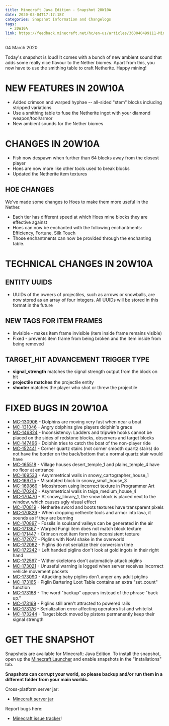 ```yaml
---
title: Minecraft Java Edition - Snapshot 20W10A
date: 2020-03-04T17:17:18Z
categories: Snapshot Information and Changelogs
tags:
  - 20W10A
link: https://feedback.minecraft.net/hc/en-us/articles/360040499111-Minecraft-Java-Edition-Snapshot-20W10A
---
```


04 March 2020

Today\'s snapshot is loud! It comes with a bunch of new ambient sound that adds some really nice flavour to the Nether biomes. Apart from this, you now have to use the smithing table to craft Netherite. Happy mining!

# NEW FEATURES IN 20W10A

-   Added crimson and warped hyphae -- all-sided \"stem\" blocks including stripped variations
-   Use a smithing table to fuse the Netherite ingot with your diamond weapon/tool/armor
-   New ambient sounds for the Nether biomes

# CHANGES IN 20W10A

-   Fish now despawn when further than 64 blocks away from the closest player
-   Hoes are now more like other tools used to break blocks
-   Updated the Netherite item textures

## HOE CHANGES

We\'ve made some changes to Hoes to make them more useful in the Nether.

-   Each tier has different speed at which Hoes mine blocks they are effective against
-   Hoes can now be enchanted with the following enchantments: Efficiency, Fortune, Silk Touch
-   Those enchantments can now be provided through the enchanting table.

# TECHNICAL CHANGES IN 20W10A

## ENTITY UUIDS

-   UUIDs of the owners of projectiles, such as arrows or snowballs, are now stored as an array of four integers. All UUIDs will be stored in this format in the future

## NEW TAGS FOR ITEM FRAMES

-   Invisible - makes item frame invisible (item inside frame remains visible)
-   Fixed - prevents item frame from being broken and the item inside from being removed

## TARGET_HIT ADVANCEMENT TRIGGER TYPE

-   **signal_strength** matches the signal strength output from the block on hit
-   **projectile matches** the projectile entity
-   **shooter** matches the player who shot or threw the projectile

# FIXED BUGS IN 20W10A

-   [MC-130906](https://bugs.mojang.com/browse/MC-130906) - Dolphins are moving very fast when near a boat
-   [MC-131046](https://bugs.mojang.com/browse/MC-131046) - Angry dolphins give players dolphin's grace
-   [MC-146824](https://bugs.mojang.com/browse/MC-146824) - Inconsistency: Ladders and tripwire hooks cannot be placed on the sides of redstone blocks, observers and target blocks
-   [MC-147496](https://bugs.mojang.com/browse/MC-147496) - Dolphin tries to catch the boat of the non-player ride
-   [MC-152441](https://bugs.mojang.com/browse/MC-152441) - Corner quartz stairs (not corner smooth quartz stairs) do not have the border on the back/bottom that a normal quartz stair would have
-   [MC-165518](https://bugs.mojang.com/browse/MC-165518) - Village houses desert_temple_1 and plains_temple_4 have no floor at entrance
-   [MC-169533](https://bugs.mojang.com/browse/MC-169533) - Asymmetrical walls in snowy_cartographer_house_1
-   [MC-169715](https://bugs.mojang.com/browse/MC-169715) - Misrotated block in snowy_small_house_3
-   [MC-169869](https://bugs.mojang.com/browse/MC-169869) - Mooshroom using incorrect texture in Programmer Art
-   [MC-170242](https://bugs.mojang.com/browse/MC-170242) - Asymmetrical walls in taiga_medium_house_4
-   [MC-170470](https://bugs.mojang.com/browse/MC-170470) - At snowy_library_1, the snow block is placed next to the window, which causes ugly visual effect
-   [MC-170819](https://bugs.mojang.com/browse/MC-170819) - Netherite sword and boots textures have transparent pixels
-   [MC-170829](https://bugs.mojang.com/browse/MC-170829) - When dropping netherite tools and armor into lava, it sounds as if they are burning
-   [MC-170897](https://bugs.mojang.com/browse/MC-170897) - Fossils in soulsand valleys can be generated in the air
-   [MC-171367](https://bugs.mojang.com/browse/MC-171367) - Warped Fungi item does not match block texture
-   [MC-171447](https://bugs.mojang.com/browse/MC-171447) - Crimson root item form has inconsistent texture
-   [MC-172077](https://bugs.mojang.com/browse/MC-172077) - Piglins with NoAI shake in the overworld
-   [MC-172082](https://bugs.mojang.com/browse/MC-172082) - Piglins do not serialize their conversion time
-   [MC-172242](https://bugs.mojang.com/browse/MC-172242) - Left handed piglins don't look at gold ingots in their right hand
-   [MC-172567](https://bugs.mojang.com/browse/MC-172567) - Wither skeletons don't automaticly attack piglins
-   [MC-173021](https://bugs.mojang.com/browse/MC-173021) - Unuseful warning is logged when server receives incorrect vehicle movement packets
-   [MC-173090](https://bugs.mojang.com/browse/MC-173090) - Attacking baby piglins don't anger any adult piglins
-   [MC-173165](https://bugs.mojang.com/browse/MC-173165) - Piglin Bartering Loot Table contains an extra "set_count" function
-   [MC-173168](https://bugs.mojang.com/browse/MC-173168) - The word "backup" appears instead of the phrase "back up."
-   [MC-173169](https://bugs.mojang.com/browse/MC-173169) - Piglins still aren't attracted to powered rails
-   [MC-173176](https://bugs.mojang.com/browse/MC-173176) - Serialization error affecting operators list and whitelist
-   [MC-173244](https://bugs.mojang.com/browse/MC-173244) - Target block moved by pistons permanently keep their signal strength

# GET THE SNAPSHOT

Snapshots are available for Minecraft: Java Edition. To install the snapshot, open up the [Minecraft Launcher](https://www.minecraft.net/download.html) and enable snapshots in the \"Installations\" tab.

**Snapshots can corrupt your world, so please backup and/or run them in a different folder from your main worlds.**

Cross-platform server jar:

-   [Minecraft server jar](https://launcher.mojang.com/v1/objects/b9310c21839112d6758b0b245998f57a2b9a0500/server.jar)

Report bugs here:

-   [Minecraft issue tracker](https://bugs.mojang.com/browse/MC)!
